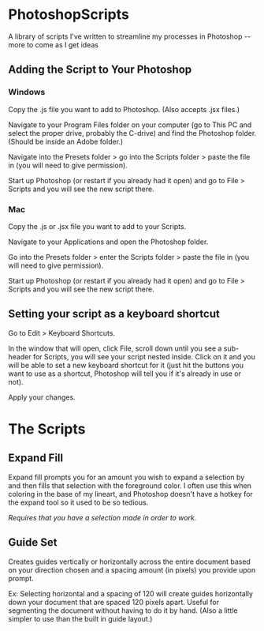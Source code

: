 # PhotoshopScripts
A library of scripts I've written to streamline my processes in Photoshop -- more to come as I get ideas
## Adding the Script to Your Photoshop
### Windows
Copy the .js file you want to add to Photoshop. (Also accepts .jsx files.)

Navigate to your Program Files folder on your computer (go to This PC and select the proper drive, probably the C-drive) and find the Photoshop folder. (Should be inside an Adobe folder.)

Navigate into the Presets folder > go into the Scripts folder > paste the file in (you will need to give permission).

Start up Photoshop (or restart if you already had it open) and go to File > Scripts and you will see the new script there.

### Mac
Copy the .js or .jsx file you want to add to your Scripts.

Navigate to your Applications and open the Photoshop folder.

Go into the Presets folder > enter the Scripts folder > paste the file in (you will need to give permission).

Start up Photoshop (or restart if you already had it open) and go to File > Scripts and you will see the new script there.

## Setting your script as a keyboard shortcut
Go to Edit > Keyboard Shortcuts.

In the window that will open, click File, scroll down until you see a sub-header for Scripts, you will see your script nested inside. Click on it and you will be able to set a new keyboard shortcut for it (just hit the buttons you want to use as a shortcut, Photoshop will tell you if it's already in use or not).

Apply your changes.

# The Scripts

## Expand Fill
Expand fill prompts you for an amount you wish to expand a selection by and then fills that selection with the foreground color. I often use this when coloring in the base of my lineart, and Photoshop doesn't have a hotkey for the expand tool so it used to be so tedious. 

*Requires that you have a selection made in order to work.*

## Guide Set
Creates guides vertically or horizontally across the entire document based on your direction chosen and a spacing amount (in pixels) you provide upon prompt. 

Ex: Selecting horizontal and a spacing of 120 will create guides horizontally down your document that are spaced 120 pixels apart. Useful for segmenting the document without having to do it by hand. (Also a little simpler to use than the built in guide layout.)

